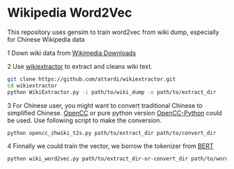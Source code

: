 # Wikipedia Word2Vec

This repository uses gensim to train word2vec from wiki dump, especially for Chinese Wikipedia data

1 Down wiki data from [Wikimedia Downloads](https://dumps.wikimedia.org/backup-index.html)


2 Use [wikiextractor](https://github.com/attardi/wikiextractor) to extract and cleans wiki text.

```bash
git clone https://github.com/attardi/wikiextractor.git
cd wikiextractor
python WikiExtractor.py -i path/to/wiki_dump -o path/to/extract_dir
``` 

3 For Chinese user, you might want to convert traditional Chinese to simplified Chinese. [OpenCC](https://github.com/BYVoid/OpenCC) or pure python version [OpenCC-Python](https://github.com/yichen0831/opencc-python) could be used. Use following script to make the conversion.
```bash
python opencc_zhwiki_t2s.py path/to/extract_dir path/to/convert_dir 
```

4 Finnally we could train the vector, we borrow the tokenizer from [BERT](https://github.com/google-research/bert)
```bash
python wiki_word2vec.py path/to/extract_dir-or-convert_dir path/to/word2vec
```


